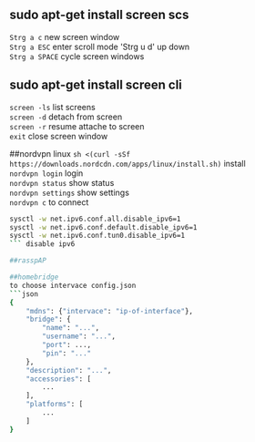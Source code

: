 ## sudo apt-get install screen scs
`Strg a c` new screen window<br>
`Strg a ESC` enter scroll mode 'Strg u d' up down<br>
`Strg a SPACE` cycle screen windows<br>

## sudo apt-get install screen cli
`screen -ls` list screens<br>
`screen -d` detach from screen<br>
`screen -r` resume attache to screen<br>
`exit` close screen window

##nordvpn linux
`sh <(curl -sSf https://downloads.nordcdn.com/apps/linux/install.sh)` install<br>
`nordvpn login` login<br>
`nordvpn status` show status<br>
`nordvpn settings` show settings<br>
`nordvpn c` to connect<br>
```bash
sysctl -w net.ipv6.conf.all.disable_ipv6=1
sysctl -w net.ipv6.conf.default.disable_ipv6=1
sysctl -w net.ipv6.conf.tun0.disable_ipv6=1
``` disable ipv6

##rasspAP

##homebridge
to choose intervace config.json 
```json
{
	"mdns": {"intervace": "ip-of-interface"},
	"bridge": {
		"name": "...",
		"username": "...",
		"port": ...,
		"pin": "..."
	},
	"description": "...",
	"accessories": [
		...
	],
	"platforms": [
		...
	]
}
```
